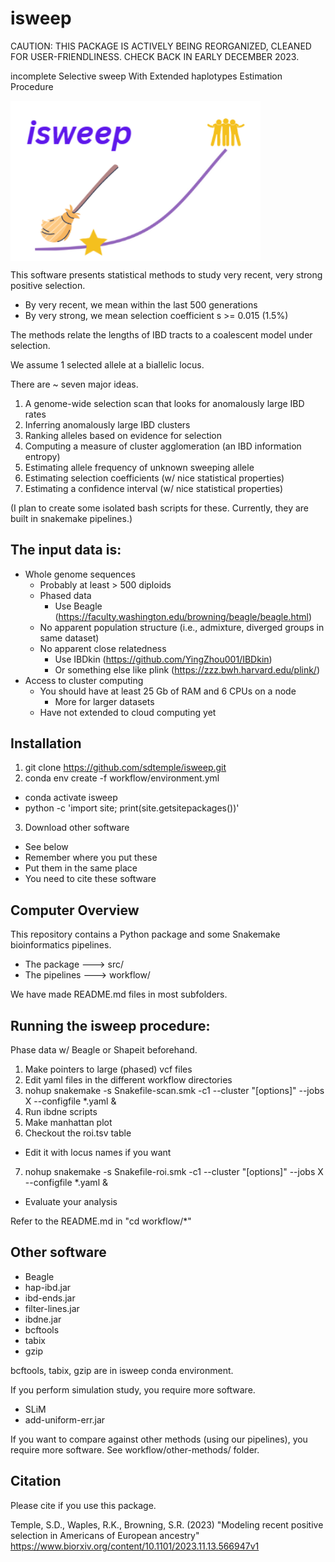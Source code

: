 # isweep 

CAUTION: THIS PACKAGE IS ACTIVELY BEING REORGANIZED, CLEANED FOR USER-FRIENDLINESS. 
CHECK BACK IN EARLY DECEMBER 2023.

incomplete Selective sweep With Extended haplotypes Estimation Procedure

<img src="isweep-icon.png" align="center" width="400px"/>

This software presents statistical methods to study very recent, very strong positive selection.
- By very recent, we mean within the last 500 generations
- By very strong, we mean selection coefficient s >= 0.015 (1.5%)

The methods relate the lengths of IBD tracts to a coalescent model under selection. 

We assume 1 selected allele at a biallelic locus.

There are ~ seven major ideas.

1. A genome-wide selection scan that looks for anomalously large IBD rates
2. Inferring anomalously large IBD clusters
3. Ranking alleles based on evidence for selection
4. Computing a measure of cluster agglomeration (an IBD information entropy)
5. Estimating allele frequency of unknown sweeping allele
6. Estimating selection coefficients (w/ nice statistical properties)
7. Estimating a confidence interval (w/ nice statistical properties)

(I plan to create some isolated bash scripts for these.
Currently, they are built in snakemake pipelines.)

## The input data is:

- Whole genome sequences
  - Probably at least > 500 diploids
  - Phased data
    - Use Beagle (https://faculty.washington.edu/browning/beagle/beagle.html)
  - No apparent population structure (i.e., admixture, diverged groups in same dataset)
  - No apparent close relatedness
    - Use IBDkin (https://github.com/YingZhou001/IBDkin)
    - Or something else like plink (https://zzz.bwh.harvard.edu/plink/)
- Access to cluster computing
  - You should have at least 25 Gb of RAM and 6 CPUs on a node
    - More for larger datasets
  - Have not extended to cloud computing yet

## Installation

1. git clone https://github.com/sdtemple/isweep.git
2. conda env create -f workflow/environment.yml
  - conda activate isweep
  - python -c 'import site; print(site.getsitepackages())'
3. Download other software
  - See below
  - Remember where you put these
  - Put them in the same place
  - You need to cite these software

## Computer Overview

This repository contains a Python package and some Snakemake bioinformatics pipelines.
- The package ---> src/
- The pipelines ---> workflow/

We have made README.md files in most subfolders.

## Running the isweep procedure:

Phase data w/ Beagle or Shapeit beforehand.

1. Make pointers to large (phased) vcf files
2. Edit yaml files in the different workflow directories
3. nohup snakemake -s Snakefile-scan.smk -c1 --cluster "[options]" --jobs X --configfile *.yaml &
4. Run ibdne scripts
5. Make manhattan plot
6. Checkout the roi.tsv table
  - Edit it with locus names if you want
7. nohup snakemake -s Snakefile-roi.smk -c1 --cluster "[options]" --jobs X --configfile *.yaml &
  - Evaluate your analysis

Refer to the README.md in "cd workflow/*"

## Other software

- Beagle
- hap-ibd.jar
- ibd-ends.jar
- filter-lines.jar
- ibdne.jar
- bcftools
- tabix
- gzip

bcftools, tabix, gzip are in isweep conda environment.

If you perform simulation study, you require more software.
- SLiM
- add-uniform-err.jar

If you want to compare against other methods (using our pipelines), you require more software.
See workflow/other-methods/ folder.


## Citation

Please cite if you use this package.

Temple, S.D., Waples, R.K., Browning, S.R. (2023) "Modeling recent positive selection in Americans of European ancestry"
https://www.biorxiv.org/content/10.1101/2023.11.13.566947v1
